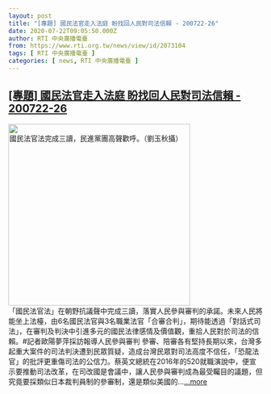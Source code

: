 ```yaml
---
layout: post
title: "[專題] 國民法官走入法庭 盼找回人民對司法信賴 - 200722-26"
date: 2020-07-22T09:05:50.000Z
author: RTI 中央廣播電臺
from: https://www.rti.org.tw/news/view/id/2073104
tags: [ RTI 中央廣播電臺 ]
categories: [ news, RTI 中央廣播電臺 ]
---
```

<!--1595408750000-->
[[專題] 國民法官走入法庭 盼找回人民對司法信賴 - 200722-26](https://www.rti.org.tw/news/view/id/2073104)
------

<div>
<img src="https://static.rti.org.tw/assets/thumbnails/2020/07/22/63b169d1928ec655f388c9ba7f243b00.jpg" width="360" alt="國民法官法完成三讀，民進黨團高聲歡呼。（劉玉秋攝）" title="國民法官法完成三讀，民進黨團高聲歡呼。（劉玉秋攝）"><br>「國民法官法」在朝野抗議聲中完成三讀，落實人民參與審判的承諾。未來人民將能坐上法檯，由6名國民法官與3名職業法官「合審合判」，期待能透過「對話式司法」，在審判及判決中引進多元的國民法律感情及價值觀，重拾人民對於司法的信賴。#記者歐陽夢萍採訪報導人民參與審判 參審、陪審各有堅持長期以來，台灣多起重大案件的司法判決遭到民眾質疑，造成台灣民眾對司法高度不信任，「恐龍法官」的批評更重傷司法的公信力。蔡英文總統在2016年的520就職演說中，便宣示要推動司法改革，在司改國是會議中，讓人民參與審判成為最受矚目的議題，但究竟要採類似日本裁判員制的參審制，還是類似美國的...<a target="_blank" href="https://www.rti.org.tw/news/view/id/2073104">...more</a>
</div>
